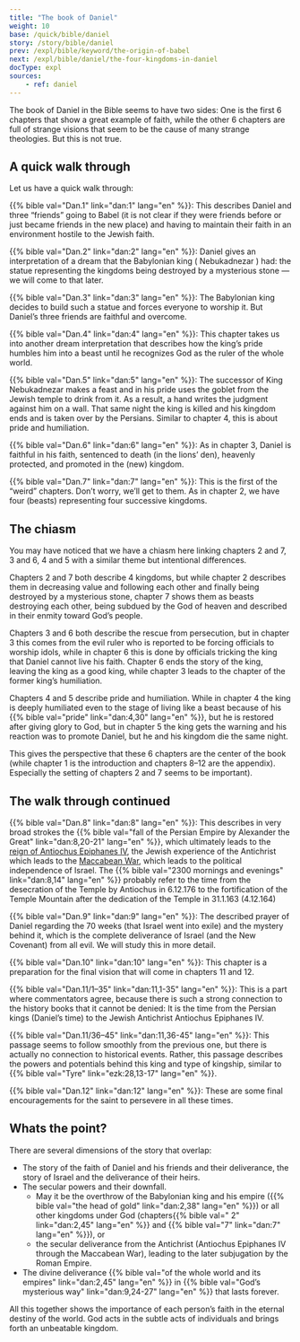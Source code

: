 ```yaml
---
title: "The book of Daniel"
weight: 10
base: /quick/bible/daniel
story: /story/bible/daniel
prev: /expl/bible/keyword/the-origin-of-babel
next: /expl/bible/daniel/the-four-kingdoms-in-daniel
docType: expl
sources:
    - ref: daniel
---
```


The book of Daniel in the Bible seems to have two sides: One is the first 6 chapters that show a great example of faith, while the other 6 chapters are full of strange visions that seem to be the cause of many strange theologies. But this is not true.

## A quick walk through

<a name="9a3b"></a>
Let us have a quick walk through:

{{% bible val="Dan.1" link="dan:1" lang="en" %}}: This describes Daniel and three “friends” going to Babel (it is not clear if they were friends before or just became friends in the new place) and having to maintain their faith in an environment hostile to the Jewish faith.

{{% bible val="Dan.2" link="dan:2" lang="en" %}}: Daniel gives an interpretation of a dream that the Babylonian king ( Nebukadnezar ) had: the statue representing the kingdoms being destroyed by a mysterious stone — we will come to that later.

{{% bible val="Dan.3" link="dan:3" lang="en" %}}: The Babylonian king decides to build such a statue and forces everyone to worship it. But Daniel’s three friends are faithful and overcome.

{{% bible val="Dan.4" link="dan:4" lang="en" %}}: This chapter takes us into another dream interpretation that describes how the king’s pride humbles him into a beast until he recognizes God as the ruler of the whole world.

{{% bible val="Dan.5" link="dan:5" lang="en" %}}: The successor of King Nebukadnezar makes a feast and in his pride uses the goblet from the Jewish temple to drink from it. As a result, a hand writes the judgment against him on a wall. That same night the king is killed and his kingdom ends and is taken over by the Persians. Similar to chapter 4, this is about pride and humiliation.

{{% bible val="Dan.6" link="dan:6" lang="en" %}}: As in chapter 3, Daniel is faithful in his faith, sentenced to death (in the lions’ den), heavenly protected, and promoted in the (new) kingdom.

{{% bible val="Dan.7" link="dan:7" lang="en" %}}: This is the first of the “weird” chapters. Don’t worry, we’ll get to them. As in chapter 2, we have four (beasts) representing four successive kingdoms.

## The chiasm

<a name="3d8a"></a>
You may have noticed that we have a chiasm here linking chapters 2 and 7, 3 and 6, 4 and 5 with a similar theme but intentional differences.

Chapters 2 and 7 both describe 4 kingdoms, but while chapter 2 describes them in decreasing value and following each other and finally being destroyed by a mysterious stone, chapter 7 shows them as beasts destroying each other, being subdued by the God of heaven and described in their enmity toward God’s people.

Chapters 3 and 6 both describe the rescue from persecution, but in chapter 3 this comes from the evil ruler who is reported to be forcing officials to worship idols, while in chapter 6 this is done by officials tricking the king that Daniel cannot live his faith. Chapter 6 ends the story of the king, leaving the king as a good king, while chapter 3 leads to the chapter of the former king’s humiliation.

Chapters 4 and 5 describe pride and humiliation. While in chapter 4 the king is deeply humiliated even to the stage of living like a beast because of his {{% bible val="pride" link="dan:4,30" lang="en" %}}, but he is restored after giving glory to God, but in chapter 5 the king gets the warning and his reaction was to promote Daniel, but he and his kingdom die the same night.

This gives the perspective that these 6 chapters are the center of the book (while chapter 1 is the introduction and chapters 8–12 are the appendix). Especially the setting of chapters 2 and 7 seems to be important).

## The walk through continued

<a name="02f0"></a>
{{% bible val="Dan.8" link="dan:8" lang="en" %}}: This describes in very broad strokes the {{% bible val="fall of the Persian Empire by Alexander the Great" link="dan:8,20-21" lang="en" %}}, which ultimately leads to the [reign of Antiochus Epiphanes IV](https://www.gotquestions.org/Antiochus-Epiphanes.html), the Jewish experience of the Antichrist which leads to the [Maccabean War](https://en.wikipedia.org/wiki/Maccabean_Revolt), which leads to the political independence of Israel. The {{% bible val="2300 mornings and evenings" link="dan:8,14" lang="en" %}} probably refer to the time from the desecration of the Temple by Antiochus in 6.12.176 to the fortification of the Temple Mountain after the dedication of the Temple in 31.1.163 (4.12.164)

{{% bible val="Dan.9" link="dan:9" lang="en" %}}: The described prayer of Daniel regarding the 70 weeks (that Israel went into exile) and the mystery behind it, which is the complete deliverance of Israel (and the New Covenant) from all evil. We will study this in more detail.

{{% bible val="Dan.10" link="dan:10" lang="en" %}}: This chapter is a preparation for the final vision that will come in chapters 11 and 12.

{{% bible val="Dan.11/1–35" link="dan:11,1-35" lang="en" %}}: This is a part where commentators agree, because there is such a strong connection to the history books that it cannot be denied: It is the time from the Persian kings (Daniel’s time) to the Jewish Antichrist Antiochus Epiphanes IV.

{{% bible val="Dan.11/36–45" link="dan:11,36-45" lang="en" %}}: This passage seems to follow smoothly from the previous one, but there is actually no connection to historical events. Rather, this passage describes the powers and potentials behind this king and type of kingship, similar to {{% bible val="Tyre" link="ezk:28,13-17" lang="en" %}}.

{{% bible val="Dan.12" link="dan:12" lang="en" %}}: These are some final encouragements for the saint to persevere in all these times.

## Whats the point?

<a name="b05e"></a>
There are several dimensions of the story that overlap:

- The story of the faith of Daniel and his friends and their deliverance, the story of Israel and the deliverance of their heirs.
- The secular powers and their downfall.
    - May it be the overthrow of the Babylonian king and his empire ({{% bible val="the head of gold" link="dan:2,38" lang="en" %}}) or all other kingdoms under God (chapters{{% bible val=" 2" link="dan:2,45" lang="en" %}} and {{% bible val="7" link="dan:7" lang="en" %}}), or
    - the secular deliverance from the Antichrist (Antiochus Epiphanes IV through the Maccabean War), leading to the later subjugation by the Roman Empire.
- The divine deliverance {{% bible val="of the whole world and its empires" link="dan:2,45" lang="en" %}} in {{% bible val="God’s mysterious way" link="dan:9,24-27" lang="en" %}} that lasts forever.

All this together shows the importance of each person’s faith in the eternal destiny of the world. God acts in the subtle acts of individuals and brings forth an unbeatable kingdom.
